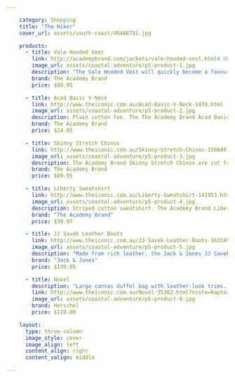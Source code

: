 ```yaml
---

    category: Shopping
    title: "The Hiker"
    cover_url: assets/south-coast/4R4A8781.jpg

    products:
      - title: Vale Hooded Vest
        link: http://academybrand.com/jackets/vale-hooded-vest.html#.U9r4GfG1ZDs
        image_url: assets/coastal-adventure/p5-product-1.jpg
        description: "The Vale Hooded Vest will quickly become a favourite in your wardrobe. Its versatility allows it to be worn season-to-season, creating a whole range of great looks. The detachable hood, quilted design and inner lining bring style and comfort to this vest."
        brand: The Academy Brand
        price: $89.95

      - title: Acad Basic V-Neck
        link: http://www.theiconic.com.au/Acad-Basic-V-Neck-1470.html
        image_url: assets/coastal-adventure/p5-product-2.jpg
        description: Plain cotton tee. The The Academy Brand Acad Basic V-Neck has a staple design which is cut with a ribbed v neckline and short sleeves with a stitched Academy Brand tab on the cuff. The basic tee has a lightweight cotton construction which offers a regular fit.
        brand: The Academy Brand
        price: $24.95

      - title: Skinny Stretch Chinos
        link: http://www.theiconic.com.au/Skinny-Stretch-Chinos-158649.html
        image_url: assets/coastal-adventure/p5-product-3.jpg
        description: The Academy Brand Skinny Stretch Chinos are cut from smooth, stretch cotton and offer a skinny-leg fit.
        brand: The Academy Brand
        price: $89.95

      - title: Liberty Sweatshirt
        link: http://www.theiconic.com.au/Liberty-Sweatshirt-141953.html
        image_url: assets/coastal-adventure/p5-product-4.jpg
        description: Striped cotton sweatshirt. The Academy Brand Liberty Sweatshirt has a contrast crew neckline and long sleeves with wide cuffs. The jumper is made from a 100% cotton terry fabric and features a block-striped print. The Academy Brand Liberty Sweatshirt has a regular fit and a wide, contrast waistband.
        brand: "The Academy Brand"
        price: $39.97

      - title: JJ Savek Leather Boots
        link: http://www.theiconic.com.au/JJ-Savek-Leather-Boots-162249.html
        image_url: assets/coastal-adventure/p5-product-5.jpg
        description: "​Made from rich leather, the Jack & Jones JJ Savek Leather Boots offer a rugged appeal without sacrificing on quality. The lace-up design has a utilitarian edge, while the inner zip closure allows you step into them easier. "
        brand: "Jack & Jones"
        price: $139.95

      - title: Novel
        description: "Large canvas duffel bag with leather-look trims. The Herschel Novel bag has a canvas exterior, and features contrast leather-look handles. The bag has a spacious main compartment with a top zip closure and an internal mesh pocket. The Herschel Novel bag has a zip section on the side for shoes, and an adjustable shoulder strap with a padded shoulder pad."
        link: http://www.theiconic.com.au/Novel-35362.html?nosto=Raptor-Detail-Footer
        image_url: assets/coastal-adventure/p5-product-6.jpg
        brand: Herschel
        price: $119.00

    layout:
      type: three-column
      image_style: cover
      image_align: left
      content_align: right
      content_valign: middle

---
```

